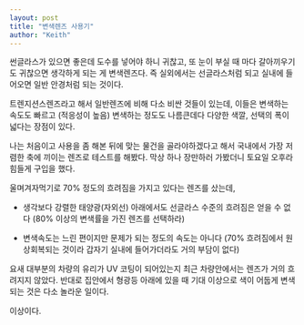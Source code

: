 ```yaml
---
layout: post
title: "변색렌즈 사용기"
author: "Keith"
---
```



썬글라스가 있으면 좋은데 도수를 넣어야 하니 귀찮고, 또 눈이 부실 때 마다 갈아끼우기도 귀찮으면 생각하게 되는 게 변색렌즈다. 즉 실외에서는 선글라스처럼 되고 실내에 들어오면 일반 안경처럼 되는 것이다. 




트렌지션스렌즈라고 해서 일반렌즈에 비해 다소 비싼 것들이 있는데, 이들은 변색하는 속도도 빠르고 (적응성이 높음) 변색하는 정도도 나름큰데다 다양한 색깔, 선택의 폭이 넓다는 장점이 있다. 




나는 처음이고 사용을 좀 해본 뒤에 맞는 물건을 골라야하겠다고 해서 국내에서 가장 저렴한 축에 끼이는 렌즈로 테스트를 해봤다. 막상 하나 장만하러 가봤더니 토요일 오후라 힘들게 구입을 했다.




울며겨자먹기로 70% 정도의 흐려짐을 가지고 있다는 렌즈를 샀는데, 

- 생각보다 강렬한 태양광(자외선) 아래에서도 선글라스 수준의 흐려짐은 얻을 수 없다 (80% 이상의 변색률을 가진 렌즈를 선택하라)

- 변색속도는 느린 편이지만 문제가 되는 정도의 속도는 아니다 (70% 흐려짐에서 원상회복되는 것이라 갑자기 실내에 들어가더라도 거의 부담이 없다)




요새 대부분의 차량의 유리가 UV 코팅이 되어있는지 최근 차량안에서는 렌즈가 거의 흐려지지 않았다. 반대로 집안에서 형광등 아래에 있을 때 기대 이상으로 색이 어둡게 변색되는 것은 다소 놀라운 일이다. 




이상이다.





